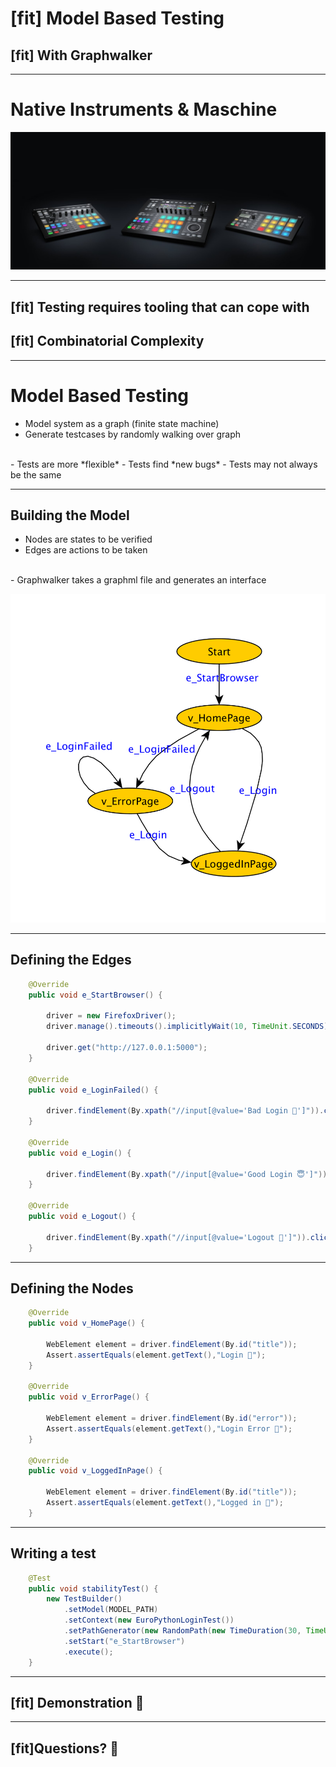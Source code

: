 # [fit] Model Based Testing 
## [fit] With Graphwalker

---

# Native Instruments & Maschine

![original](maschine.jpg)

---

## [fit] Testing requires tooling that can cope with
## [fit] Combinatorial Complexity

---

# Model Based Testing

- Model system as a graph (finite state machine)
- Generate testcases by randomly walking over graph 
<br>
- Tests are more *flexible*
- Tests find *new bugs*
- Tests may not always be the same

---

## Building the Model

- Nodes are states to be verified
- Edges are actions to be taken
<br>
- Graphwalker takes a graphml file and generates an interface


![right](graph.png)

---

## Defining the Edges

```java
	@Override
	public void e_StartBrowser() {

		driver = new FirefoxDriver();
		driver.manage().timeouts().implicitlyWait(10, TimeUnit.SECONDS);

		driver.get("http://127.0.0.1:5000");
	}

	@Override
	public void e_LoginFailed() {

		driver.findElement(By.xpath("//input[@value='Bad Login 👹']")).click();
	}

	@Override
	public void e_Login() {

		driver.findElement(By.xpath("//input[@value='Good Login 😇']")).click();
	}

	@Override
	public void e_Logout() {

		driver.findElement(By.xpath("//input[@value='Logout 👋']")).click();
	}
```

---

## Defining the Nodes

```java
	@Override
	public void v_HomePage() {

		WebElement element = driver.findElement(By.id("title"));
		Assert.assertEquals(element.getText(),"Login 🤖");
	}

	@Override
	public void v_ErrorPage() {

		WebElement element = driver.findElement(By.id("error"));
		Assert.assertEquals(element.getText(),"Login Error 💩");
	}

	@Override
	public void v_LoggedInPage() {

		WebElement element = driver.findElement(By.id("title"));
		Assert.assertEquals(element.getText(),"Logged in 👻");
	}
```

---

## Writing a test

```java
	@Test
	public void stabilityTest() {
		new TestBuilder()
			.setModel(MODEL_PATH)
			.setContext(new EuroPythonLoginTest())
			.setPathGenerator(new RandomPath(new TimeDuration(30, TimeUnit.SECONDS)))
			.setStart("e_StartBrowser")
			.execute();
	}
```

---

## [fit] Demonstration :information_desk_person:

---

## [fit]Questions? :pray:
